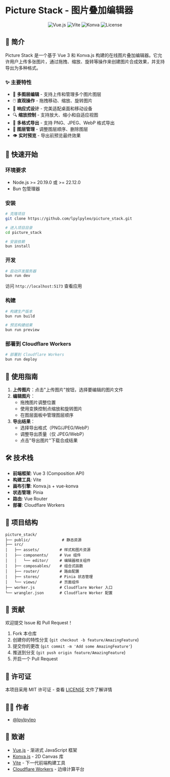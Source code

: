 # Picture Stack - 图片叠加编辑器

<p align="center">
  <img src="https://img.shields.io/badge/Vue.js-3.5-4FC08D?style=flat-square&logo=vue.js" alt="Vue.js">
  <img src="https://img.shields.io/badge/Vite-5.0-646CFF?style=flat-square&logo=vite" alt="Vite">
  <img src="https://img.shields.io/badge/Konva-10.0-FF6B6B?style=flat-square" alt="Konva">
  <img src="https://img.shields.io/badge/License-MIT-blue?style=flat-square" alt="License">
</p>

## 📸 简介

Picture Stack 是一个基于 Vue 3 和 Konva.js 构建的在线图片叠加编辑器。它允许用户上传多张图片，通过拖拽、缩放、旋转等操作来创建图片合成效果，并支持导出为多种格式。

### ✨ 主要特性

- 🎨 **多图层编辑** - 支持上传和管理多个图片图层
- 🖱️ **直观操作** - 拖拽移动、缩放、旋转图片
- 📱 **响应式设计** - 完美适配桌面和移动设备
- 🔍 **缩放控制** - 支持放大、缩小和自适应视图
- 💾 **多格式导出** - 支持 PNG、JPEG、WebP 格式导出
- 🎯 **图层管理** - 调整图层顺序、删除图层
- 👁️ **实时预览** - 导出前预览最终效果

## 🚀 快速开始

### 环境要求

- Node.js >= 20.19.0 或 >= 22.12.0
- Bun 包管理器

### 安装

```bash
# 克隆项目
git clone https://github.com/lpylpyleo/picture_stack.git

# 进入项目目录
cd picture_stack

# 安装依赖
bun install
```

### 开发

```bash
# 启动开发服务器
bun run dev
```

访问 `http://localhost:5173` 查看应用

### 构建

```bash
# 构建生产版本
bun run build

# 预览构建结果
bun run preview
```

### 部署到 Cloudflare Workers

```bash
# 部署到 Cloudflare Workers
bun run deploy
```

## 📖 使用指南

1. **上传图片**：点击"上传图片"按钮，选择要编辑的图片文件
2. **编辑图片**：
   - 拖拽图片调整位置
   - 使用变换控制点缩放和旋转图片
   - 在图层面板中管理图层顺序
3. **导出结果**：
   - 选择导出格式（PNG/JPEG/WebP）
   - 调整导出质量（仅 JPEG/WebP）
   - 点击"导出图片"下载合成结果

## 🛠️ 技术栈

- **前端框架**: Vue 3 (Composition API)
- **构建工具**: Vite
- **画布引擎**: Konva.js + vue-konva
- **状态管理**: Pinia
- **路由**: Vue Router
- **部署**: Cloudflare Workers

## 📁 项目结构

```
picture_stack/
├── public/              # 静态资源
├── src/
│   ├── assets/         # 样式和图片资源
│   ├── components/     # Vue 组件
│   │   └── editor/     # 编辑器相关组件
│   ├── composables/    # 组合式函数
│   ├── router/         # 路由配置
│   ├── stores/         # Pinia 状态管理
│   └── views/          # 页面组件
├── worker.js           # Cloudflare Worker 入口
└── wrangler.json       # Cloudflare Worker 配置
```

## 🤝 贡献

欢迎提交 Issue 和 Pull Request！

1. Fork 本仓库
2. 创建你的特性分支 (`git checkout -b feature/AmazingFeature`)
3. 提交你的更改 (`git commit -m 'Add some AmazingFeature'`)
4. 推送到分支 (`git push origin feature/AmazingFeature`)
5. 开启一个 Pull Request

## 📄 许可证

本项目采用 MIT 许可证 - 查看 [LICENSE](LICENSE) 文件了解详情

## 👨‍💻 作者

- [@lpylpyleo](https://github.com/lpylpyleo)

## 🙏 致谢

- [Vue.js](https://vuejs.org/) - 渐进式 JavaScript 框架
- [Konva.js](https://konvajs.org/) - 2D Canvas 库
- [Vite](https://vitejs.dev/) - 下一代前端构建工具
- [Cloudflare Workers](https://workers.cloudflare.com/) - 边缘计算平台
